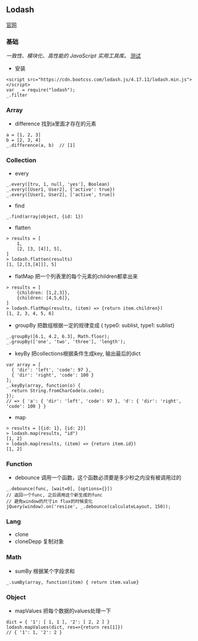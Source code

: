 ## Lodash
[官网](https://lodash.com/docs/)
### 基础
*一致性、模块化、高性能的 JavaScript 实用工具库。*
[测试](test/lodash.html)
* 安装
```
<script src="https://cdn.bootcss.com/lodash.js/4.17.11/lodash.min.js"></script>
var _ = require("lodash");
_.filter
```
### Array
* difference
找到a里面才存在的元素
```
a = [1, 2, 3]
b = [2, 3, 4]
_.difference(a, b)  // [1]
```

### Collection
* every
```
_.every([tru, 1, null, 'yes'], Boolean)
_.every([User1, User2], {'active': true})
_.every([User1, User2], ['active', true])
```
* find
```
_.find(array|object, {id: 1})
```

* flatten
```
> results = [
    1, 
    [2, [3, [4]], 5],
]
> lodash.flatten(results)
[1, [2,[3,[4]]], 5]
```
* flatMap
把一个列表里的每个元素的children都拿出来
```
> results = [
    {children: [1,2,3]},
    {children: [4,5,6]},
]
> lodash.flatMap(results, (item) => {return item.children})
[1, 2, 3, 4, 5, 6]
```
* groupBy
把数组根据一定的规律变成 { type0: sublist, type1: sublist}
```
_.groupBy([6.1, 4.2, 6.3], Math.floor);
_.groupBy(['one', 'two', 'three'], 'length');
```

* keyBy
把collections根据条件生成key, 输出最后的dict
```
var array = [
  { 'dir': 'left', 'code': 97 },
  { 'dir': 'right', 'code': 100 }
];
_.keyBy(array, function(o) {
  return String.fromCharCode(o.code);
});
// => { 'a': { 'dir': 'left', 'code': 97 }, 'd': { 'dir': 'right', 'code': 100 } }
```
* map
```
> results = [{id: 1}, {id: 2}]
> lodash.map(results, "id")
[1, 2]
> lodash.map(results, (item) => {return item.id})
[1, 2]
```


### Function
* debounce
调用一个函数，这个函数必须要是多少秒之内没有被调用过的
```
_.debounce(func, [wait=0], [options={}])
// 返回一个func, 之后调用这个新生成的func
// 避免window的尺寸in flux的时候变化
jQuery(window).on('resize', _.debounce(calculateLayout, 150));
```

### Lang
* clone
* cloneDepp
复制对象

### Math
* sumBy 根据某个字段求和
```
_.sumBy(array, function(item) { return item.value}
```

### Object
* mapValues
把每个数据的values处理一下
```
dict = { '1': [ 1, 1 ], '2': [ 2, 2 ] }
lodash.mapValues(dict, res=>{return res[1]})
// { '1': 1, '2': 2 }
```
